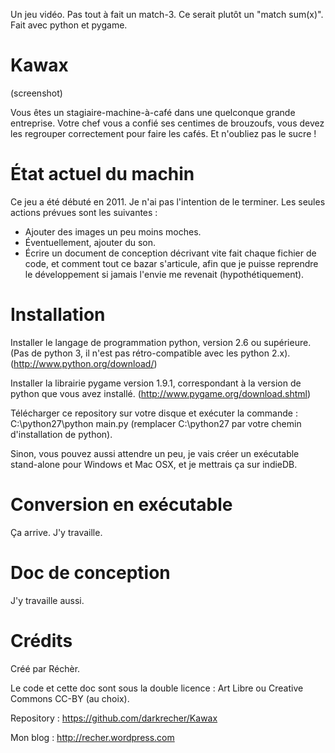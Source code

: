 Un jeu vidéo. Pas tout à fait un match-3. Ce serait plutôt un "match sum(x)". Fait avec python et pygame.

# Kawax #

(screenshot)

Vous êtes un stagiaire-machine-à-café dans une quelconque grande entreprise. Votre chef vous a confié ses centimes de brouzoufs, vous devez les regrouper correctement pour faire les cafés. Et n'oubliez pas le sucre !

# État actuel du machin #

Ce jeu a été débuté en 2011. Je n'ai pas l'intention de le terminer. Les seules actions prévues sont les suivantes :
 - Ajouter des images un peu moins moches.
 - Éventuellement, ajouter du son.
 - Écrire un document de conception décrivant vite fait chaque fichier de code, et comment tout ce bazar s'articule, afin que je puisse reprendre le développement si jamais l'envie me revenait (hypothétiquement).

# Installation #

Installer le langage de programmation python, version 2.6 ou supérieure. (Pas de python 3, il n'est pas rétro-compatible avec les python 2.x). (http://www.python.org/download/)

Installer la librairie pygame version 1.9.1, correspondant à la version de python que vous avez installé. (http://www.pygame.org/download.shtml)

Télécharger ce repository sur votre disque et exécuter la commande :
C:\python27\python main.py
(remplacer C:\python27 par votre chemin d'installation de python).

Sinon, vous pouvez aussi attendre un peu, je vais créer un exécutable stand-alone pour Windows et Mac OSX, et je mettrais ça sur indieDB.

# Conversion en exécutable #

Ça arrive. J'y travaille.

# Doc de conception #

J'y travaille aussi.

# Crédits #

Créé par Réchèr.

Le code et cette doc sont sous la double licence : Art Libre ou Creative Commons CC-BY (au choix).

Repository : https://github.com/darkrecher/Kawax

Mon blog : http://recher.wordpress.com


